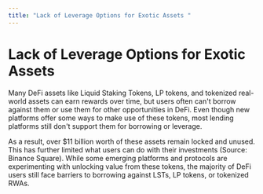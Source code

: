 ```yaml
---
title: "Lack of Leverage Options for Exotic Assets "
---
```


Lack of Leverage Options for Exotic Assets
==========================================

Many DeFi assets like Liquid Staking Tokens, LP tokens, and tokenized real-world assets can earn rewards over time, but users often can't borrow against them or use them for other opportunities in DeFi. Even though new platforms offer some ways to make use of these tokens, most lending platforms still don't support them for borrowing or leverage.

As a result, over $11 billion worth of these assets remain locked and unused. This has further limited what users can do with their investments (Source: Binance Square). While some emerging platforms and protocols are experimenting with unlocking value from these tokens, the majority of DeFi users still face barriers to borrowing against LSTs, LP tokens, or tokenized RWAs.
